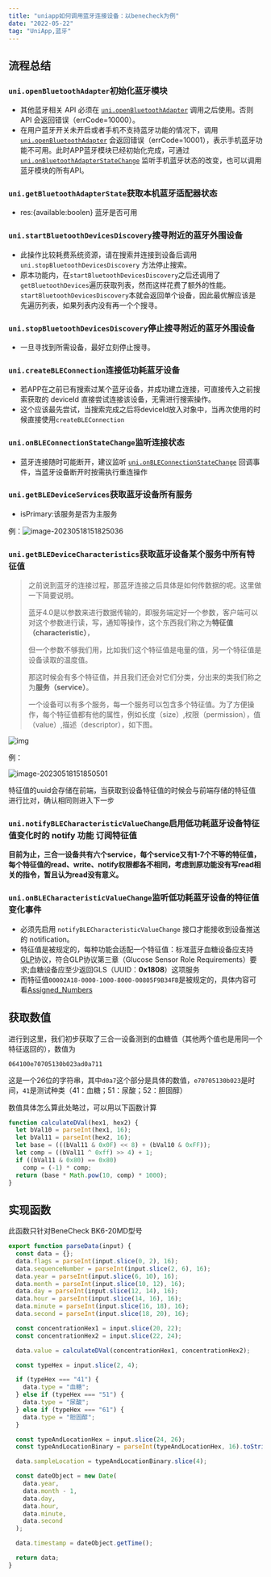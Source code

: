 ```yaml
---
title: "uniapp如何调用蓝牙连接设备：以benecheck为例"
date: "2022-05-22"
tag: "UniApp,蓝牙"
---
```



## 流程总结

### `uni.openBluetoothAdapter`初始化蓝牙模块

- 其他蓝牙相关 API 必须在 [`uni.openBluetoothAdapter`](https://uniapp.dcloud.net.cn/api/system/bluetooth#openbluetoothadapter) 调用之后使用。否则 API 会返回错误（errCode=10000）。
- 在用户蓝牙开关未开启或者手机不支持蓝牙功能的情况下，调用 [`uni.openBluetoothAdapter`](https://uniapp.dcloud.net.cn/api/system/bluetooth#openbluetoothadapter) 会返回错误（errCode=10001），表示手机蓝牙功能不可用。此时APP蓝牙模块已经初始化完成，可通过 [`uni.onBluetoothAdapterStateChange`](https://uniapp.dcloud.net.cn/api/system/bluetooth#onbluetoothadapterstatechange) 监听手机蓝牙状态的改变，也可以调用蓝牙模块的所有API。

### `uni.getBluetoothAdapterState`获取本机蓝牙适配器状态

- res:{available:boolen} 蓝牙是否可用

### `uni.startBluetoothDevicesDiscovery`搜寻附近的蓝牙外围设备

- 此操作比较耗费系统资源，请在搜索并连接到设备后调用 `uni.stopBluetoothDevicesDiscovery` 方法停止搜索。
- 原本功能内，在`startBluetoothDevicesDiscovery`之后还调用了`getBluetoothDevices`遍历获取列表，然而这样花费了额外的性能。`startBluetoothDevicesDiscovery`本就会返回单个设备，因此最优解应该是先遍历列表，如果列表内没有再一个个搜寻。

### `uni.stopBluetoothDevicesDiscovery`停止搜寻附近的蓝牙外围设备

- 一旦寻找到所需设备，最好立刻停止搜寻。

### `uni.createBLEConnection`连接低功耗蓝牙设备

- 若APP在之前已有搜索过某个蓝牙设备，并成功建立连接，可直接传入之前搜索获取的 deviceId 直接尝试连接该设备，无需进行搜索操作。
- 这个应该最先尝试，当搜索完成之后将deviceId放入对象中，当再次使用的时候直接使用`createBLEConnection`

### `uni.onBLEConnectionStateChange`监听连接状态

- 蓝牙连接随时可能断开，建议监听 [`uni.onBLEConnectionStateChange`](https://uniapp.dcloud.net.cn/api/system/ble#onbleconnectionstatechange) 回调事件，当蓝牙设备断开时按需执行重连操作

### `uni.getBLEDeviceServices`获取蓝牙设备所有服务

- isPrimary:该服务是否为主服务

例：![image-20230518151825036](https://cdn.jsdelivr.net/gh/Zhuxb-Clouds/PicDepot/img/202305181518098.png)

### `uni.getBLEDeviceCharacteristics`获取蓝牙设备某个服务中所有特征值

> 之前说到蓝牙的连接过程，那蓝牙连接之后具体是如何传数据的呢。这里做一下简要说明。
>
> 蓝牙4.0是以参数来进行数据传输的，即服务端定好一个参数，客户端可以对这个参数进行读，写，通知等操作，这个东西我们称之为**特征值（characteristic）**，
>
> 但一个参数不够我们用，比如我们这个特征值是电量的值，另一个特征值是设备读取的温度值。
>
> 那这时候会有多个特征值，并且我们还会对它们分类，分出来的类我们称之为**服务（service）**。
>
> 一个设备可以有多个服务，每一个服务可以包含多个特征值。为了方便操作，每个特征值都有他的属性，例如长度（size）,权限（permission），值（value）,描述（descriptor），如下图。

![img](https://cdn.jsdelivr.net/gh/Zhuxb-Clouds/PicDepot/img/202305181516361.png)

例：

![image-20230518151850501](https://cdn.jsdelivr.net/gh/Zhuxb-Clouds/PicDepot/img/202305181518548.png)

特征值的uuid会存储在前端，当获取到设备特征值的时候会与前端存储的特征值进行比对，确认相同则进入下一步



### `uni.notifyBLECharacteristicValueChange`启用低功耗蓝牙设备特征值变化时的 notify 功能 订阅特征值

**目前为止，三合一设备共有六个service，每个service又有1-7个不等的特征值，每个特征值的read、write、notify权限都各不相同，考虑到原功能没有写read相关的指令，暂且认为read没有意义。**

### `uni.onBLECharacteristicValueChange`监听低功耗蓝牙设备的特征值变化事件

- 必须先启用 `notifyBLECharacteristicValueChange` 接口才能接收到设备推送的 notification。
- 特征值是被规定的，每种功能会适配一个特征值：标准蓝牙血糖设备应支持[GLP](https://www.bluetooth.org/docman/handlers/downloaddoc.ashx?doc_id=248025)协议，符合GLP协议第三章（Glucose Sensor Role Requirements）要求;血糖设备应至少返回GLS（UUID：**0x1808**）这项服务
- 而特征值`00002A18-0000-1000-8000-00805F9B34FB`是被规定的，具体内容可看[Assigned_Numbers](https://btprodspecificationrefs.blob.core.windows.net/assigned-numbers/Assigned%20Number%20Types/Assigned_Numbers.pdf)

## 获取数值

进行到这里，我们初步获取了三合一设备测到的血糖值（其他两个值也是用同一个特征返回的），数值为

`064100e70705130b023ad0a711`

这是一个26位的字符串，其中`d0a7`这个部分是具体的数值，`e70705130b023`是时间，`41`是测试种类（41：血糖；51：尿酸；52：胆固醇）

数值具体怎么算此处略过，可以用以下函数计算

```javascript
function calculateDVal(hex1, hex2) {
  let bVal10 = parseInt(hex1, 16);
  let bVal11 = parseInt(hex2, 16);
  let base = (((bVal11 & 0x0F) << 8) + (bVal10 & 0xFF));
  let comp = ((bVal11 ^ 0xff) >> 4) + 1;
  if ((bVal11 & 0x80) == 0x80)
    comp = (-1) * comp;
  return (base * Math.pow(10, comp) * 1000);
}
```

## 实现函数

此函数只针对BeneCheck BK6-20MD型号

```javascript
export function parseData(input) {
  const data = {};
  data.flags = parseInt(input.slice(0, 2), 16);
  data.sequenceNumber = parseInt(input.slice(2, 6), 16);
  data.year = parseInt(input.slice(6, 10), 16);
  data.month = parseInt(input.slice(10, 12), 16);
  data.day = parseInt(input.slice(12, 14), 16);
  data.hour = parseInt(input.slice(14, 16), 16);
  data.minute = parseInt(input.slice(16, 18), 16);
  data.second = parseInt(input.slice(18, 20), 16);

  const concentrationHex1 = input.slice(20, 22);
  const concentrationHex2 = input.slice(22, 24);

  data.value = calculateDVal(concentrationHex1, concentrationHex2);

  const typeHex = input.slice(2, 4);

  if (typeHex === "41") {
    data.type = "血糖";
  } else if (typeHex === "51") {
    data.type = "尿酸";
  } else if (typeHex === "61") {
    data.type = "胆固醇";
  }

  const typeAndLocationHex = input.slice(24, 26);
  const typeAndLocationBinary = parseInt(typeAndLocationHex, 16).toString(2).padStart(8, "0");

  data.sampleLocation = typeAndLocationBinary.slice(4);

  const dateObject = new Date(
    data.year,
    data.month - 1,
    data.day,
    data.hour,
    data.minute,
    data.second
  );

  data.timestamp = dateObject.getTime();

  return data;
}

```

